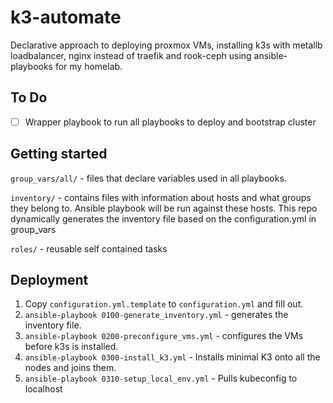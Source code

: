 # k3-automate
Declarative approach to deploying proxmox VMs, installing k3s with metallb loadbalancer, nginx instead of traefik and rook-ceph using ansible-playbooks for my homelab.

## To Do
- [ ] Wrapper playbook to run all playbooks to deploy and bootstrap cluster

## Getting started

`group_vars/all/` - files that declare variables used in all playbooks.

`inventory/` - contains files with information about hosts and what groups they belong to. Ansible playbook will be run against these hosts. This repo dynamically generates the inventory file based on the configuration.yml in group_vars

`roles/` - reusable self contained tasks

## Deployment

1. Copy `configuration.yml.template` to `configuration.yml` and fill out.
2. `ansible-playbook 0100-generate_inventory.yml` - generates the inventory file. 
3. `ansible-playbook 0200-preconfigure_vms.yml` - configures the VMs before k3s is installed.
4. `ansible-playbook 0300-install_k3.yml` - Installs minimal K3 onto all the nodes and joins them.
5. `ansible-playbook 0310-setup_local_env.yml` - Pulls kubeconfig to localhost
